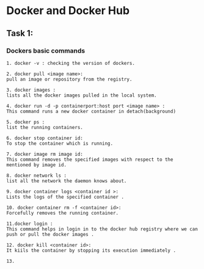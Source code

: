 # Docker and Docker Hub

## Task 1:

### Dockers basic commands

```
1. docker -v : checking the version of dockers.
```

```
2. docker pull <image name>:
pull an image or repository from the registry.
```

```
3. docker images :
lists all the docker images pulled in the local system.
```

```
4. docker run -d -p containerport:host port <image name> :
This command runs a new docker container in detach(background)
```

```
5. docker ps :
list the running containers.
```

```
6. docker stop container id:
To stop the container which is running.
```

```
7. docker image rm image id:
This command removes the specified images with respect to the mentioned by image id.
```

```
8. docker network ls :
list all the network the daemon knows about.
```

```
9. docker container logs <container id >:
Lists the logs of the specified container .
```

```
10. docker container rm -f <container id>:
Forcefully removes the running container.
```

```
11.docker login :
This command helps in login in to the docker hub registry where we can push or pull the docker images .
```

```
12. docker kill <container id>:
It kiils the container by stopping its execution immediately .
```

```
13.
```
